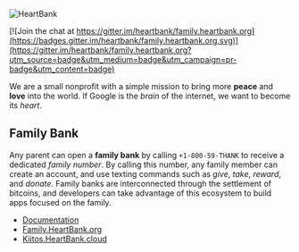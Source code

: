 ![HeartBank](https://cdn.rawgit.com/HeartBank/media/master/heartbank.png "HeartBank")

[![Join the chat at https://gitter.im/heartbank/family.heartbank.org](https://badges.gitter.im/heartbank/family.heartbank.org.svg)](https://gitter.im/heartbank/family.heartbank.org?utm_source=badge&utm_medium=badge&utm_campaign=pr-badge&utm_content=badge)

We are a small nonprofit with a simple mission to bring more **peace** and **love** into the world. If Google is the _brain_ of the internet, we want to become its _heart_.

## Family Bank

Any parent can open a **family bank** by calling `+1-800-59-THANK` to receive a dedicated _family number_. By calling this number, any family member can create an account, and use texting commands such as _give_, _take_, _reward_, and _donate_. Family banks are interconnected through the settlement of bitcoins, and developers can take advantage of this ecosystem to build apps focused on the family.

- [Documentation](https://github.com/HeartBank/family.heartbank.org/wiki/Introduction)
- [Family.HeartBank.org](http://family.heartbank.org)
- [Kiitos.HeartBank.cloud](https://kiitos.heartbank.cloud)

